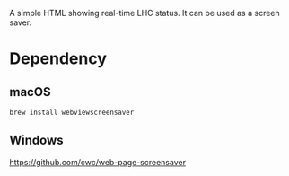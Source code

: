 A simple HTML showing real-time LHC status. It can be used as a screen saver.

# Dependency

## macOS

```bash
brew install webviewscreensaver
```

## Windows

https://github.com/cwc/web-page-screensaver
